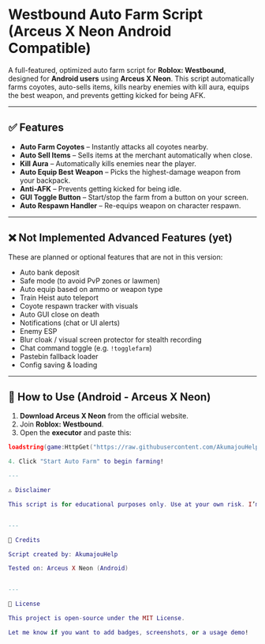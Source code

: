 # Westbound Auto Farm Script (Arceus X Neon Android Compatible)

A full-featured, optimized auto farm script for **Roblox: Westbound**, designed for **Android users** using **Arceus X Neon**. This script automatically farms coyotes, auto-sells items, kills nearby enemies with kill aura, equips the best weapon, and prevents getting kicked for being AFK.

---

## ✅ Features

- **Auto Farm Coyotes** – Instantly attacks all coyotes nearby.
- **Auto Sell Items** – Sells items at the merchant automatically when close.
- **Kill Aura** – Automatically kills enemies near the player.
- **Auto Equip Best Weapon** – Picks the highest-damage weapon from your backpack.
- **Anti-AFK** – Prevents getting kicked for being idle.
- **GUI Toggle Button** – Start/stop the farm from a button on your screen.
- **Auto Respawn Handler** – Re-equips weapon on character respawn.

---

## ❌ Not Implemented Advanced Features (yet)

These are planned or optional features that are not in this version:

- Auto bank deposit  
- Safe mode (to avoid PvP zones or lawmen)  
- Auto equip based on ammo or weapon type  
- Train Heist auto teleport  
- Coyote respawn tracker with visuals  
- Auto GUI close on death  
- Notifications (chat or UI alerts)  
- Enemy ESP  
- Blur cloak / visual screen protector for stealth recording  
- Chat command toggle (e.g. `!togglefarm`)  
- Pastebin fallback loader  
- Config saving & loading

---

## 📱 How to Use (Android - Arceus X Neon)

1. **Download Arceus X Neon** from the official website.
2. Join **Roblox: Westbound**.
3. Open the **executor** and paste this:

```lua
loadstring(game:HttpGet("https://raw.githubusercontent.com/AkumajouHelp/westbound-script-auto-farm/main/script.lua"))()

4. Click "Start Auto Farm" to begin farming!

---

⚠️ Disclaimer

This script is for educational purposes only. Use at your own risk. I’m not responsible for any bans or account actions caused by exploiting or modifying Roblox.


---

🧠 Credits

Script created by: AkumajouHelp

Tested on: Arceus X Neon (Android)


---

📄 License

This project is open-source under the MIT License.

Let me know if you want to add badges, screenshots, or a usage demo!
